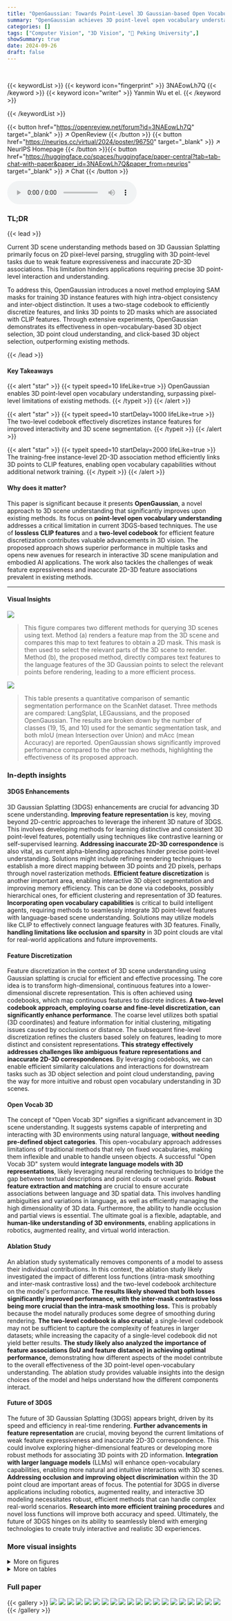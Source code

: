 ```yaml
---
title: "OpenGaussian: Towards Point-Level 3D Gaussian-based Open Vocabulary Understanding"
summary: "OpenGaussian achieves 3D point-level open vocabulary understanding using 3D Gaussian Splatting by training 3D instance features with high 3D consistency, employing a two-level codebook for feature dis..."
categories: []
tags: ["Computer Vision", "3D Vision", "🏢 Peking University",]
showSummary: true
date: 2024-09-26
draft: false
---
```


<br>

{{< keywordList >}}
{{< keyword icon="fingerprint" >}} 3NAEowLh7Q {{< /keyword >}}
{{< keyword icon="writer" >}} Yanmin Wu et el. {{< /keyword >}}
 
{{< /keywordList >}}

{{< button href="https://openreview.net/forum?id=3NAEowLh7Q" target="_blank" >}}
↗ OpenReview
{{< /button >}}
{{< button href="https://neurips.cc/virtual/2024/poster/96750" target="_blank" >}}
↗ NeurIPS Homepage
{{< /button >}}{{< button href="https://huggingface.co/spaces/huggingface/paper-central?tab=tab-chat-with-paper&paper_id=3NAEowLh7Q&paper_from=neurips" target="_blank" >}}
↗ Chat
{{< /button >}}



<audio controls>
    <source src="https://ai-paper-reviewer.com/3NAEowLh7Q/podcast.wav" type="audio/wav">
    Your browser does not support the audio element.
</audio>


### TL;DR


{{< lead >}}

Current 3D scene understanding methods based on 3D Gaussian Splatting primarily focus on 2D pixel-level parsing, struggling with 3D point-level tasks due to weak feature expressiveness and inaccurate 2D-3D associations.  This limitation hinders applications requiring precise 3D point-level interaction and understanding. 



To address this, OpenGaussian introduces a novel method employing SAM masks for training 3D instance features with high intra-object consistency and inter-object distinction.  It uses a two-stage codebook to efficiently discretize features, and links 3D points to 2D masks which are associated with CLIP features.  Through extensive experiments, OpenGaussian demonstrates its effectiveness in open-vocabulary-based 3D object selection, 3D point cloud understanding, and click-based 3D object selection, outperforming existing methods.

{{< /lead >}}


#### Key Takeaways

{{< alert "star" >}}
{{< typeit speed=10 lifeLike=true >}} OpenGaussian enables 3D point-level open vocabulary understanding, surpassing pixel-level limitations of existing methods. {{< /typeit >}}
{{< /alert >}}

{{< alert "star" >}}
{{< typeit speed=10 startDelay=1000 lifeLike=true >}} The two-level codebook effectively discretizes instance features for improved interactivity and 3D scene segmentation. {{< /typeit >}}
{{< /alert >}}

{{< alert "star" >}}
{{< typeit speed=10 startDelay=2000 lifeLike=true >}} The training-free instance-level 2D-3D association method efficiently links 3D points to CLIP features, enabling open vocabulary capabilities without additional network training. {{< /typeit >}}
{{< /alert >}}

#### Why does it matter?
This paper is significant because it presents **OpenGaussian**, a novel approach to 3D scene understanding that significantly improves upon existing methods.  Its focus on **point-level open vocabulary understanding** addresses a critical limitation in current 3DGS-based techniques. The use of **lossless CLIP features** and a **two-level codebook** for efficient feature discretization contributes valuable advancements in 3D vision. The proposed approach shows superior performance in multiple tasks and opens new avenues for research in interactive 3D scene manipulation and embodied AI applications. The work also tackles the challenges of weak feature expressiveness and inaccurate 2D-3D feature associations prevalent in existing methods.

------
#### Visual Insights



![](https://ai-paper-reviewer.com/3NAEowLh7Q/figures_1_1.jpg)

> This figure compares two different methods for querying 3D scenes using text.  Method (a) renders a feature map from the 3D scene and compares this map to text features to obtain a 2D mask.  This mask is then used to select the relevant parts of the 3D scene to render. Method (b), the proposed method, directly compares text features to the language features of the 3D Gaussian points to select the relevant points before rendering, leading to a more efficient process. 





![](https://ai-paper-reviewer.com/3NAEowLh7Q/tables_7_1.jpg)

> This table presents a quantitative comparison of semantic segmentation performance on the ScanNet dataset.  Three methods are compared: LangSplat, LEGaussians, and the proposed OpenGaussian.  The results are broken down by the number of classes (19, 15, and 10) used for the semantic segmentation task, and both mIoU (mean Intersection over Union) and mAcc (mean Accuracy) are reported.  OpenGaussian shows significantly improved performance compared to the other two methods, highlighting the effectiveness of its proposed approach.





### In-depth insights


#### 3DGS Enhancements
3D Gaussian Splatting (3DGS) enhancements are crucial for advancing 3D scene understanding.  **Improving feature representation** is key, moving beyond 2D-centric approaches to leverage the inherent 3D nature of 3DGS. This involves developing methods for learning distinctive and consistent 3D point-level features, potentially using techniques like contrastive learning or self-supervised learning.  **Addressing inaccurate 2D-3D correspondence** is also vital, as current alpha-blending approaches hinder precise point-level understanding.  Solutions might include refining rendering techniques to establish a more direct mapping between 3D points and 2D pixels, perhaps through novel rasterization methods.   **Efficient feature discretization** is another important area, enabling interactive 3D object segmentation and improving memory efficiency.  This can be done via codebooks, possibly hierarchical ones, for efficient clustering and representation of 3D features. **Incorporating open vocabulary capabilities** is critical to build intelligent agents, requiring methods to seamlessly integrate 3D point-level features with language-based scene understanding. Solutions may utilize models like CLIP to effectively connect language features with 3D features.  Finally, **handling limitations like occlusion and sparsity** in 3D point clouds are vital for real-world applications and future improvements.

#### Feature Discretization
Feature discretization in the context of 3D scene understanding using Gaussian splatting is crucial for efficient and effective processing.  The core idea is to transform high-dimensional, continuous features into a lower-dimensional discrete representation. This is often achieved using codebooks, which map continuous features to discrete indices.  **A two-level codebook approach, employing coarse and fine-level discretization, can significantly enhance performance**. The coarse level utilizes both spatial (3D coordinates) and feature information for initial clustering, mitigating issues caused by occlusions or distance. The subsequent fine-level discretization refines the clusters based solely on features, leading to more distinct and consistent representations.  **This strategy effectively addresses challenges like ambiguous feature representations and inaccurate 2D-3D correspondences**. By leveraging codebooks, we can enable efficient similarity calculations and interactions for downstream tasks such as 3D object selection and point cloud understanding, paving the way for more intuitive and robust open vocabulary understanding in 3D scenes.

#### Open Vocab 3D
The concept of "Open Vocab 3D" signifies a significant advancement in 3D scene understanding.  It suggests systems capable of interpreting and interacting with 3D environments using natural language, **without needing pre-defined object categories**. This open-vocabulary approach addresses limitations of traditional methods that rely on fixed vocabularies, making them inflexible and unable to handle unseen objects.  A successful "Open Vocab 3D" system would **integrate language models with 3D representations**, likely leveraging neural rendering techniques to bridge the gap between textual descriptions and point clouds or voxel grids.  **Robust feature extraction and matching** are crucial to ensure accurate associations between language and 3D spatial data.  This involves handling ambiguities and variations in language, as well as efficiently managing the high dimensionality of 3D data.  Furthermore, the ability to handle occlusion and partial views is essential.  The ultimate goal is a flexible, adaptable, and **human-like understanding of 3D environments**, enabling applications in robotics, augmented reality, and virtual world interaction.

#### Ablation Study
An ablation study systematically removes components of a model to assess their individual contributions.  In this context, the ablation study likely investigated the impact of different loss functions (intra-mask smoothing and inter-mask contrastive loss) and the two-level codebook architecture on the model's performance. **The results likely showed that both losses significantly improved performance, with the inter-mask contrastive loss being more crucial than the intra-mask smoothing loss.** This is probably because the model naturally produces some degree of smoothing during rendering.  **The two-level codebook is also crucial**;  a single-level codebook may not be sufficient to capture the complexity of features in larger datasets; while increasing the capacity of a single-level codebook did not yield better results. **The study likely also analyzed the importance of feature associations (IoU and feature distance) in achieving optimal performance,** demonstrating how different aspects of the model contribute to the overall effectiveness of the 3D point-level open-vocabulary understanding.  The ablation study provides valuable insights into the design choices of the model and helps understand how the different components interact.

#### Future of 3DGS
The future of 3D Gaussian Splatting (3DGS) appears bright, driven by its speed and efficiency in real-time rendering.  **Further advancements in feature representation** are crucial, moving beyond the current limitations of weak feature expressiveness and inaccurate 2D-3D correspondence. This could involve exploring higher-dimensional features or developing more robust methods for associating 3D points with 2D information.  **Integration with larger language models** (LLMs) will enhance open-vocabulary capabilities, enabling more natural and intuitive interactions with 3D scenes.  **Addressing occlusion and improving object discrimination** within the 3D point cloud are important areas of focus.  The potential for 3DGS in diverse applications including robotics, augmented reality, and interactive 3D modeling necessitates robust, efficient methods that can handle complex real-world scenarios.  **Research into more efficient training procedures** and novel loss functions will improve both accuracy and speed.  Ultimately, the future of 3DGS hinges on its ability to seamlessly blend with emerging technologies to create truly interactive and realistic 3D experiences.


### More visual insights

<details>
<summary>More on figures
</summary>


![](https://ai-paper-reviewer.com/3NAEowLh7Q/figures_3_1.jpg)

> This figure illustrates the OpenGaussian method's three main stages.  (a) shows how instance features are learned from SAM masks with a focus on maintaining 3D consistency across different views. (b) details the two-level codebook used for discretizing instance features, enhancing both efficiency and the distinctiveness of features for each instance. (c) describes the instance-level 3D-2D feature association method which links 3D points to 2D CLIP features without additional training.


![](https://ai-paper-reviewer.com/3NAEowLh7Q/figures_4_1.jpg)

> This figure shows a comparison of 3D Gaussian feature visualizations on the LERF and ScanNet datasets.  It compares the results of the proposed OpenGaussian method with those of LangSplat and LEGaussians.  The visualizations likely aim to demonstrate the differences in feature distinctiveness and spatial consistency between the methods, highlighting the improved performance of OpenGaussian in accurately identifying and representing 3D objects. Each row represents a different scene, showing multi-view renderings of the 3D features.


![](https://ai-paper-reviewer.com/3NAEowLh7Q/figures_5_1.jpg)

> This figure illustrates the method used for instance-level 2D-3D association.  It shows how 3D instance points are rendered to a 2D view.  The process uses both the Intersection over Union (IoU) between the rendered features and a SAM mask and the feature similarity between the rendered features and the mask's CLIP features to link 3D points to 2D information. This indirect association helps connect the 3D points to CLIP features without the need for depth information or occlusion testing. This approach makes the model robust and efficient.


![](https://ai-paper-reviewer.com/3NAEowLh7Q/figures_6_1.jpg)

> This figure shows a qualitative comparison of open-vocabulary 3D object selection performance between OpenGaussian and two baseline methods (LangSplat and LEGaussians) on the LERF dataset.  For several text queries (e.g., 'green apple', 'old camera', 'pikachu'), the figure displays the rendered results from each method.  The results demonstrate that OpenGaussian significantly outperforms the baselines in accurately identifying and rendering the 3D objects corresponding to the given text queries, highlighting its superior capabilities in open-vocabulary 3D scene understanding.


![](https://ai-paper-reviewer.com/3NAEowLh7Q/figures_7_1.jpg)

> This figure shows a comparison of 3D Gaussian feature visualizations across three different methods: OpenGaussian (the proposed method), LEGaussians, and LangSplat.  The visualizations are presented for both the LERF and ScanNet datasets. Each row represents a different method, and each column shows a different viewpoint (or scene) in the dataset. The color of the points represent the different features extracted. The visualization helps to understand the differences in the quality and granularity of the features extracted by each method.


![](https://ai-paper-reviewer.com/3NAEowLh7Q/figures_8_1.jpg)

> This figure shows a comparison of click-based 3D object selection results between OpenGaussian and SegAnyGaussian.  OpenGaussian, the proposed method, demonstrates more complete and accurate selection of 3D objects based on a 2D click, avoiding incompleteness or selecting redundant parts. SegAnyGaussian, in contrast, shows less accurate results with either missing parts or excessive selections.


![](https://ai-paper-reviewer.com/3NAEowLh7Q/figures_14_1.jpg)

> This figure demonstrates the scene editing capabilities of OpenGaussian.  It shows four variations of a 3D scene, all rendered using the model: (a) the original reconstructed scene; (b) the scene with one object removed; (c) the scene with a new object added; and (d) the scene with the color of a selected object changed. Importantly, the figure highlights that these edits are made directly in the 3D model representation, not as post-processing effects on a rendered image.


![](https://ai-paper-reviewer.com/3NAEowLh7Q/figures_14_2.jpg)

> This figure demonstrates the capability of the OpenGaussian model to retrieve relevant 3D Gaussian points based on text queries.  The top row shows results for the scene 'scene0000_00', while the bottom row displays results for 'scene0645_00'.  For each scene, multiple views are presented alongside the rendered image, illustrating how the model identifies and highlights the 3D Gaussians that most closely correspond to the input text query. This showcases the models ability for open-vocabulary 3D point-level understanding, selecting only the relevant points from the 3D scene.


![](https://ai-paper-reviewer.com/3NAEowLh7Q/figures_15_1.jpg)

> This figure shows the results of rendering 3D point instance features into multiple views. The results demonstrate the cross-view consistency of the learned instance features. This is important because it shows that the features are not only consistent across different views but also provide a stable representation of the objects in the scene.


![](https://ai-paper-reviewer.com/3NAEowLh7Q/figures_15_2.jpg)

> This figure shows the visualization of 3D point features obtained from a real-world scene captured using a mobile phone. It includes three RGB images of the scene showing different viewpoints and a point cloud visualization, highlighting the effectiveness of the proposed method in capturing real-world scenes and extracting meaningful instance-level features.


![](https://ai-paper-reviewer.com/3NAEowLh7Q/figures_16_1.jpg)

> This figure compares the 3D feature visualizations of OpenGaussian with two other methods, LangSplat and LEGaussians, across four different scenes.  The visualization highlights the superior granularity and accuracy of OpenGaussian's features in representing objects within the 3D scenes.


![](https://ai-paper-reviewer.com/3NAEowLh7Q/figures_17_1.jpg)

> This figure showcases the visualization of 3D point features extracted from six different scenes within the large-scale Waymo outdoor dataset.  Each row presents a pair of images: on the left, an RGB image from the scene, and on the right, the corresponding 3D point features are visualized. The visualization highlights the distribution and characteristics of these 3D features within various outdoor environments, demonstrating the model's ability to learn features from diverse and complex scenes.  The figure provides a visual confirmation of the model's performance in handling large-scale, outdoor datasets.


![](https://ai-paper-reviewer.com/3NAEowLh7Q/figures_17_2.jpg)

> This figure visualizes the 3D point features learned by the model on six different scenes from the large-scale outdoor Waymo dataset. Each row represents a different scene. The left column shows the original RGB image of the scene, while the right column visualizes the learned 3D point features. The visualization helps to understand how well the model is able to distinguish different objects and their spatial relationships within each scene.


![](https://ai-paper-reviewer.com/3NAEowLh7Q/figures_17_3.jpg)

> This figure demonstrates the effectiveness of the proposed two-level codebook for discretizing instance features. The top row shows an RGB image of a residential area, followed by the results of applying the coarse-level and fine-level codebooks respectively. Similarly, the bottom row shows another scene with the same processing. Comparing the results shows that the fine-level codebook leads to significantly better discretization of the features, resulting in improved instance-level discrimination and object segmentation.


</details>




<details>
<summary>More on tables
</summary>


![](https://ai-paper-reviewer.com/3NAEowLh7Q/tables_9_1.jpg)
> This table presents the ablation study of the association strategies used in the paper.  It compares the performance (mIoU and mAcc) of three different approaches:  1. Using only IoU (Intersection over Union) between 3D instance renderings and SAM masks for association. 2. Using only feature distance between instance features and pseudo-features for association. 3. Using both IoU and feature distance for association.   The results show that combining both IoU and feature distance leads to the best performance, indicating the importance of considering both geometric and semantic information for accurate object association.

![](https://ai-paper-reviewer.com/3NAEowLh7Q/tables_9_2.jpg)
> This table presents the results of ablation studies on different codebook configurations for semantic segmentation.  It compares the performance (mIoU and mAcc) of using a single-level codebook with different numbers of clusters (k), a two-level codebook where the coarse level uses only instance features or both instance and spatial features (xyz), and a two-level codebook with different numbers of clusters at both levels.  The results demonstrate the benefits of using a two-level codebook incorporating spatial information for better performance.

</details>




### Full paper

{{< gallery >}}
<img src="https://ai-paper-reviewer.com/3NAEowLh7Q/1.png" class="grid-w50 md:grid-w33 xl:grid-w25" />
<img src="https://ai-paper-reviewer.com/3NAEowLh7Q/2.png" class="grid-w50 md:grid-w33 xl:grid-w25" />
<img src="https://ai-paper-reviewer.com/3NAEowLh7Q/3.png" class="grid-w50 md:grid-w33 xl:grid-w25" />
<img src="https://ai-paper-reviewer.com/3NAEowLh7Q/4.png" class="grid-w50 md:grid-w33 xl:grid-w25" />
<img src="https://ai-paper-reviewer.com/3NAEowLh7Q/5.png" class="grid-w50 md:grid-w33 xl:grid-w25" />
<img src="https://ai-paper-reviewer.com/3NAEowLh7Q/6.png" class="grid-w50 md:grid-w33 xl:grid-w25" />
<img src="https://ai-paper-reviewer.com/3NAEowLh7Q/7.png" class="grid-w50 md:grid-w33 xl:grid-w25" />
<img src="https://ai-paper-reviewer.com/3NAEowLh7Q/8.png" class="grid-w50 md:grid-w33 xl:grid-w25" />
<img src="https://ai-paper-reviewer.com/3NAEowLh7Q/9.png" class="grid-w50 md:grid-w33 xl:grid-w25" />
<img src="https://ai-paper-reviewer.com/3NAEowLh7Q/10.png" class="grid-w50 md:grid-w33 xl:grid-w25" />
<img src="https://ai-paper-reviewer.com/3NAEowLh7Q/11.png" class="grid-w50 md:grid-w33 xl:grid-w25" />
<img src="https://ai-paper-reviewer.com/3NAEowLh7Q/12.png" class="grid-w50 md:grid-w33 xl:grid-w25" />
<img src="https://ai-paper-reviewer.com/3NAEowLh7Q/13.png" class="grid-w50 md:grid-w33 xl:grid-w25" />
<img src="https://ai-paper-reviewer.com/3NAEowLh7Q/14.png" class="grid-w50 md:grid-w33 xl:grid-w25" />
<img src="https://ai-paper-reviewer.com/3NAEowLh7Q/15.png" class="grid-w50 md:grid-w33 xl:grid-w25" />
<img src="https://ai-paper-reviewer.com/3NAEowLh7Q/16.png" class="grid-w50 md:grid-w33 xl:grid-w25" />
<img src="https://ai-paper-reviewer.com/3NAEowLh7Q/17.png" class="grid-w50 md:grid-w33 xl:grid-w25" />
<img src="https://ai-paper-reviewer.com/3NAEowLh7Q/18.png" class="grid-w50 md:grid-w33 xl:grid-w25" />
<img src="https://ai-paper-reviewer.com/3NAEowLh7Q/19.png" class="grid-w50 md:grid-w33 xl:grid-w25" />
<img src="https://ai-paper-reviewer.com/3NAEowLh7Q/20.png" class="grid-w50 md:grid-w33 xl:grid-w25" />
{{< /gallery >}}